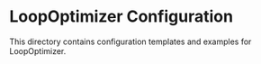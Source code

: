 # LoopOptimizer Configuration

This directory contains configuration templates and examples for LoopOptimizer.
